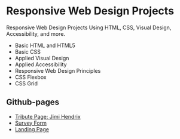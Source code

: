 # Responsive Web Design Projects
Responsive Web Design Projects Using HTML, CSS, Visual Design, Accessibility, and more.

* Basic HTML and HTML5
* Basic CSS
* Applied Visual Design
* Applied Accessibility
* Responsive Web Design Principles
* CSS Flexbox
* CSS Grid

## Github-pages
* [Tribute Page: Jimi Hendrix](https://iagooliveiradias.github.io/Responsive-Web-Design-Projects/Tribute%20Page/index.html) 
* [Survey Form](https://iagooliveiradias.github.io/Responsive-Web-Design-Projects/Survey%20Form/index.html)
* [Landing Page](https://iagooliveiradias.github.io/Responsive-Web-Design-Projects/Landing%20Page/index.html)
